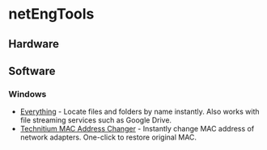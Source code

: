 # netEngTools

## Hardware

## Software

### Windows

- [Everything](https://www.voidtools.com/) -  Locate files and folders by name instantly. Also works with file streaming services such as Google Drive.</br>
- [Technitium MAC Address Changer](https://technitium.com/tmac/) -  Instantly change MAC address of network adapters. One-click to restore original MAC. </br>
